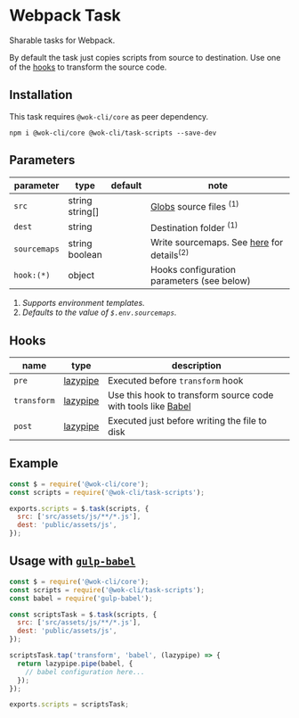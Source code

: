 # Webpack Task

Sharable tasks for Webpack.

By default the task just copies scripts from source to destination. Use one of the [hooks](#hooks) to transform the source code.

## Installation

This task requires `@wok-cli/core` as peer dependency.

```
npm i @wok-cli/core @wok-cli/task-scripts --save-dev
```

## Parameters

| parameter    | type               | default | note                                                      |
| ------------ | ------------------ | ------- | --------------------------------------------------------- |
| `src`        | string<br>string[] |         | [Globs][1] source files <sup>(1)</sup>                    |
| `dest`       | string             |         | Destination folder <sup>(1)</sup>                         |
| `sourcemaps` | string<br>boolean  |         | Write sourcemaps. See [here][2] for details<sup>(2)</sup> |
| `hook:(*)`   | object             |         | Hooks configuration parameters (see below)                |

1. _Supports environment templates._
2. _Defaults to the value of `$.env.sourcemaps`._

[1]: https://gulpjs.com/docs/en/api/concepts#globs
[2]: https://gulpjs.com/docs/en/api/src#sourcemaps

## Hooks

| name        | type          | description                                                                         |
| ----------- | ------------- | ----------------------------------------------------------------------------------- |
| `pre`       | [lazypipe][2] | Executed before `transform` hook                                                    |
| `transform` | [lazypipe][2] | Use this hook to transform source code with tools like [Babel](https://babeljs.io/) |
| `post`      | [lazypipe][2] | Executed just before writing the file to disk                                       |

[2]: https://github.com/OverZealous/lazypipe

## Example

```js
const $ = require('@wok-cli/core');
const scripts = require('@wok-cli/task-scripts');

exports.scripts = $.task(scripts, {
  src: ['src/assets/js/**/*.js'],
  dest: 'public/assets/js',
});
```

## Usage with [`gulp-babel`](https://www.npmjs.com/package/gulp-babel)

```js
const $ = require('@wok-cli/core');
const scripts = require('@wok-cli/task-scripts');
const babel = require('gulp-babel');

const scriptsTask = $.task(scripts, {
  src: ['src/assets/js/**/*.js'],
  dest: 'public/assets/js',
});

scriptsTask.tap('transform', 'babel', (lazypipe) => {
  return lazypipe.pipe(babel, {
    // babel configuration here...
  });
});

exports.scripts = scriptsTask;
```
